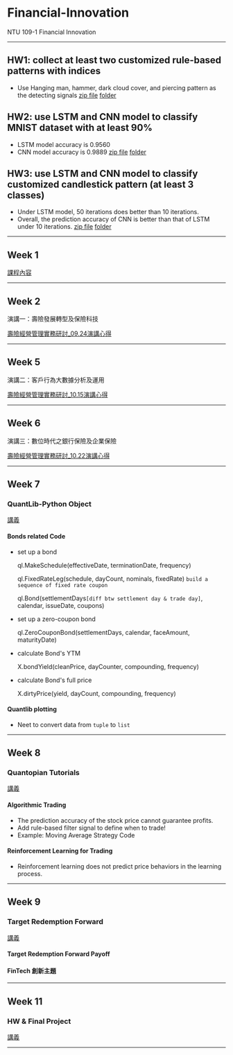 # Financial-Innovation
NTU 109-1 Financial Innovation
***
## HW1: collect at least two customized rule-based patterns with indices
* Use Hanging man, hammer, dark cloud cover, and piercing pattern as the detecting signals
[zip file](https://github.com/Tingyu27/Financial-Innovation/blob/master/HW1_R08723024_%E9%83%AD%E5%BA%AD%E5%A6%A4.rar)
[folder](https://github.com/Tingyu27/Financial-Innovation/tree/master/HW1_R08723024_%E9%83%AD%E5%BA%AD%E5%A6%A4)
## HW2: use LSTM and CNN model to classify MNIST dataset with at least 90%
* LSTM model accuracy is 0.9560
* CNN model accuracy is 0.9889
[zip file](https://github.com/Tingyu27/Financial-Innovation/blob/master/HW2_R08723024_%E9%83%AD%E5%BA%AD%E5%A6%A4.rar)
[folder](https://github.com/Tingyu27/Financial-Innovation/tree/master/HW2_R08723024_%E9%83%AD%E5%BA%AD%E5%A6%A4)
## HW3: use LSTM and CNN model to classify customized candlestick pattern (at least 3 classes)  
* Under LSTM model, 50 iterations does better than 10 iterations.
* Overall, the prediction accuracy of CNN is better than that of LSTM under 10 iterations.
[zip file](https://github.com/Tingyu27/Financial-Innovation/blob/master/HW3_R08723024_%E9%83%AD%E5%BA%AD%E5%A6%A4.rar)
[folder](https://github.com/Tingyu27/Financial-Innovation/tree/master/HW3_R08723024_%E9%83%AD%E5%BA%AD%E5%A6%A4)
***
## Week 1
[課程內容](https://docs.google.com/presentation/d/e/2PACX-1vTAQ0ns9cSIGCE4Ypfysfb0hEMVPQZmEzAgJWAyAzpU3xwQTzC5hwuVR2O4SXUHOIdjfWfe7qQTyINl/pub?start=false&loop=false&delayms=3000&slide=id.p)
***
## Week 2
演講一：壽險發展轉型及保險科技

[壽險經營管理實務研討_09.24演講心得](https://github.com/Tingyu27/Financial-Innovation/blob/master/%E9%87%91%E8%9E%8D%E5%89%B5%E6%96%B0%E5%BF%83%E5%BE%97%E4%B8%80.pdf)
***
## Week 5
演講二：客戶行為大數據分析及運用

[壽險經營管理實務研討_10.15演講心得](https://github.com/Tingyu27/Financial-Innovation/blob/master/%E5%A3%BD%E9%9A%AA%E7%B6%93%E7%87%9F%E7%AE%A1%E7%90%86%E5%AF%A6%E5%8B%99%E7%A0%94%E8%A8%8E_10.15%E6%BC%94%E8%AC%9B%E5%BF%83%E5%BE%97.pdf)
***
## Week 6
演講三：數位時代之銀行保險及企業保險

[壽險經營管理實務研討_10.22演講心得](https://github.com/Tingyu27/Financial-Innovation/blob/master/%E5%A3%BD%E9%9A%AA%E7%B6%93%E7%87%9F%E7%AE%A1%E7%90%86%E5%AF%A6%E5%8B%99%E7%A0%94%E8%A8%8E_10.22%E6%BC%94%E8%AC%9B%E5%BF%83%E5%BE%97.pdf)
***
## Week 7
### QuantLib-Python Object

[講義](https://docs.google.com/presentation/d/e/2PACX-1vRH1IQE4XEWN9frgTXbtE22KQBd8PsIp-WabfkGLMYEkchQ5X4BoUmzVtGeLOANUQNBA755vDlESPs1/pub?start=false&loop=false&delayms=3000&slide=id.g9d4832b8a0_0_56)

#### Bonds related Code
* set up a bond

  ql.MakeSchedule(effectiveDate, terminationDate, frequency)

  ql.FixedRateLeg(schedule, dayCount, nominals, fixedRate)  `build a sequence of fixed rate coupon`

  ql.Bond(settlementDays`[diff btw settlement day & trade day]`, calendar, issueDate, coupons)
* set up a zero-coupon bond

  ql.ZeroCouponBond(settlementDays, calendar, faceAmount, maturityDate)
* calculate Bond's YTM

  X.bondYield(cleanPrice, dayCounter, compounding, frequency)
* calculate Bond's full price

  X.dirtyPrice(yield, dayCount, compounding, frequency)
#### Quantlib plotting
* Neet to convert data from `tuple` to `list`
***
## Week 8
### Quantopian Tutorials
[講義](https://docs.google.com/presentation/d/e/2PACX-1vSsVHyOz-PNWlKyg8J1Ayyv6T2D_6UX-KiNWuls_mzlwnOsAIVcxGAj6YqXIMlOjS-6sLYenGEwxc19/pub?start=false&loop=false&delayms=3000&slide=id.g9d4832b8a0_0_56)

#### Algorithmic Trading
* The prediction accuracy of the stock price cannot guarantee profits.
* Add rule-based filter signal to define when to trade! 
* Example: Moving Average Strategy Code
#### Reinforcement Learning for Trading
* Reinforcement learning does not predict price behaviors in the learning process.
***
## Week 9
### Target Redemption Forward
[講義](https://docs.google.com/presentation/d/e/2PACX-1vQVcx7YvFAdAZadihCZiQAzAhiDJTwTkFwlqKeyZsXJ-wD9eBRz9APAbNhseJb20xtGxJ2GFqo0tnn0/pub?start=false&loop=false&delayms=3000&slide=id.g9d4832b8a0_0_56)

#### Target Redemption Forward Payoff
#### FinTech 創新主題
***
## Week 11
### HW & Final Project
[講義](https://docs.google.com/presentation/d/e/2PACX-1vTHPRCRwOuu_doq868LSMBzsriPAWGebXCWgQJ5crn-OUheIjmoTVUpWjIT2bHNCeGs_vtwcX2bEF7Z/pub?start=false&loop=false&delayms=3000&slide=id.g9d4832b8a0_0_56)
***

